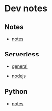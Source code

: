 
# Dev notes

## Notes
- [notes](notes.md)

## Serverless
- [general](serverless.md)

- [nodejs](serverless-nodejs.md)

## Python
- [notes](python.md)